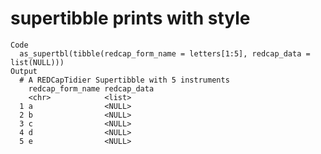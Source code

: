 # supertibble prints with style

    Code
      as_supertbl(tibble(redcap_form_name = letters[1:5], redcap_data = list(NULL)))
    Output
      # A REDCapTidier Supertibble with 5 instruments
        redcap_form_name redcap_data
        <chr>            <list>     
      1 a                <NULL>     
      2 b                <NULL>     
      3 c                <NULL>     
      4 d                <NULL>     
      5 e                <NULL>     

